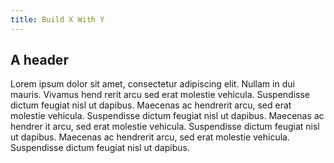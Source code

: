 ```yaml
---
title: Build X With Y
---
```


## A header

Lorem ipsum dolor sit amet, consectetur adipiscing elit. Nullam in dui mauris. Vivamus hend rerit arcu sed erat molestie vehicula. Suspendisse dictum feugiat nisl ut dapibus. Maecenas ac hendrerit arcu, sed erat molestie vehicula. Suspendisse dictum feugiat nisl ut dapibus. Maecenas ac hendrer it arcu, sed erat molestie vehicula. Suspendisse dictum feugiat nisl ut dapibus. Maecenas ac hendrerit arcu, sed erat molestie vehicula. Suspendisse dictum feugiat nisl ut dapibus.
